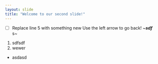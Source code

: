 ```yaml
---
layout: slide
title: "Welcome to our second slide!"
---
```

- [ ] Replace line 5 with something new
Use the left arrow to go back!
~**_sdf_** s~
1. sdfsdf
2. wewer
* asdasd
